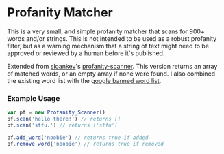 # Profanity Matcher

This is a very small, and simple profanity matcher that scans for 900+ words and/or strings. This is not intended to be used as a robust profanity filter, but as a warning mechanism that a string of text might need to be approved or reviewed by a human before it's published.

Extended from [sloankev](https://www.npmjs.com/~sloankev)'s [profanity-scanner](https://www.npmjs.com/package/profanity-scanner). This version returns an array of matched words, or an empty array if none were found. I also combined the existing word list with the [google banned word list](https://gist.github.com/jamiew/1112488).

### Example Usage

```js
var pf = new Profanity_Scanner()
pf.scan('hello there!') // returns []
pf.scan('stfu.') // returns ['stfu']

pf.add_word('noobie') // returns true if added
pf.remove_word('noobie') // returns true if removed
```
